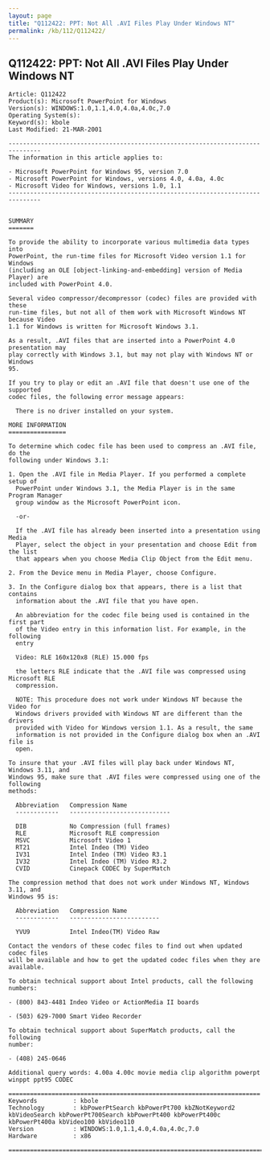```yaml
---
layout: page
title: "Q112422: PPT: Not All .AVI Files Play Under Windows NT"
permalink: /kb/112/Q112422/
---
```


## Q112422: PPT: Not All .AVI Files Play Under Windows NT

	Article: Q112422
	Product(s): Microsoft PowerPoint for Windows
	Version(s): WINDOWS:1.0,1.1,4.0,4.0a,4.0c,7.0
	Operating System(s): 
	Keyword(s): kbole
	Last Modified: 21-MAR-2001
	
	-------------------------------------------------------------------------------
	The information in this article applies to:
	
	- Microsoft PowerPoint for Windows 95, version 7.0 
	- Microsoft PowerPoint for Windows, versions 4.0, 4.0a, 4.0c 
	- Microsoft Video for Windows, versions 1.0, 1.1 
	-------------------------------------------------------------------------------
	
	
	SUMMARY
	=======
	
	To provide the ability to incorporate various multimedia data types into
	PowerPoint, the run-time files for Microsoft Video version 1.1 for Windows
	(including an OLE [object-linking-and-embedding] version of Media Player) are
	included with PowerPoint 4.0.
	
	Several video compressor/decompressor (codec) files are provided with these
	run-time files, but not all of them work with Microsoft Windows NT because Video
	1.1 for Windows is written for Microsoft Windows 3.1.
	
	As a result, .AVI files that are inserted into a PowerPoint 4.0 presentation may
	play correctly with Windows 3.1, but may not play with Windows NT or Windows
	95.
	
	If you try to play or edit an .AVI file that doesn't use one of the supported
	codec files, the following error message appears:
	
	  There is no driver installed on your system.
	
	MORE INFORMATION
	================
	
	To determine which codec file has been used to compress an .AVI file, do the
	following under Windows 3.1:
	
	1. Open the .AVI file in Media Player. If you performed a complete setup of
	  PowerPoint under Windows 3.1, the Media Player is in the same Program Manager
	  group window as the Microsoft PowerPoint icon.
	
	  -or-
	
	  If the .AVI file has already been inserted into a presentation using Media
	  Player, select the object in your presentation and choose Edit from the list
	  that appears when you choose Media Clip Object from the Edit menu.
	
	2. From the Device menu in Media Player, choose Configure.
	
	3. In the Configure dialog box that appears, there is a list that contains
	  information about the .AVI file that you have open.
	
	  An abbreviation for the codec file being used is contained in the first part
	  of the Video entry in this information list. For example, in the following
	  entry
	
	  Video: RLE 160x120x8 (RLE) 15.000 fps
	
	  the letters RLE indicate that the .AVI file was compressed using Microsoft RLE
	  compression.
	
	  NOTE: This procedure does not work under Windows NT because the Video for
	  Windows drivers provided with Windows NT are different than the drivers
	  provided with Video for Windows version 1.1. As a result, the same
	  information is not provided in the Configure dialog box when an .AVI file is
	  open.
	
	To insure that your .AVI files will play back under Windows NT, Windows 3.11, and
	Windows 95, make sure that .AVI files were compressed using one of the following
	methods:
	
	  Abbreviation   Compression Name
	  ------------   ----------------------------
	
	  DIB            No Compression (full frames)
	  RLE            Microsoft RLE compression
	  MSVC           Microsoft Video 1
	  RT21           Intel Indeo (TM) Video
	  IV31           Intel Indeo (TM) Video R3.1
	  IV32           Intel Indeo (TM) Video R3.2
	  CVID           Cinepack CODEC by SuperMatch
	
	The compression method that does not work under Windows NT, Windows 3.11, and
	Windows 95 is:
	
	  Abbreviation   Compression Name
	  ------------   -------------------------
	
	  YVU9           Intel Indeo(TM) Video Raw
	
	Contact the vendors of these codec files to find out when updated codec files
	will be available and how to get the updated codec files when they are
	available.
	
	To obtain technical support about Intel products, call the following numbers:
	
	- (800) 843-4481 Indeo Video or ActionMedia II boards
	
	- (503) 629-7000 Smart Video Recorder
	
	To obtain technical support about SuperMatch products, call the following
	number:
	
	- (408) 245-0646
	
	Additional query words: 4.00a 4.00c movie media clip algorithm powerpt winppt ppt95 CODEC
	
	======================================================================
	Keywords          : kbole 
	Technology        : kbPowerPtSearch kbPowerPt700 kbZNotKeyword2 kbVideoSearch kbPowerPt700Search kbPowerPt400 kbPowerPt400c kbPowerPt400a kbVideo100 kbVideo110
	Version           : WINDOWS:1.0,1.1,4.0,4.0a,4.0c,7.0
	Hardware          : x86
	
	=============================================================================
	
